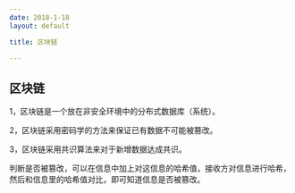 ```yaml
---
date: 2018-1-18
layout: default

title: 区块链

---
```


## 区块链

1，区块链是一个放在非安全环境中的分布式数据库（系统）。

2，区块链采用密码学的方法来保证已有数据不可能被篡改。

3，区块链采用共识算法来对于新增数据达成共识。

判断是否被篡改，可以在信息中加上对这信息的哈希值，接收方对信息进行哈希，然后和信息里的哈希值对比，即可知道信息是否被篡改。






